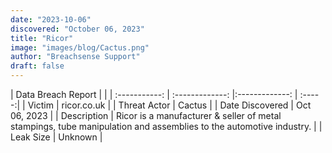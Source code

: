 ```yaml
---
date: "2023-10-06"
discovered: "October 06, 2023"
title: "Ricor"
image: "images/blog/Cactus.png"
author: "Breachsense Support"
draft: false
---
```


| Data Breach Report           |              | 
| :-----------: | :-------------:     |:-------------:    | :-----:|
| Victim      | ricor.co.uk      | 
| Threat Actor      | Cactus      | 
| Date Discovered      | Oct 06, 2023      | 
| Description      | Ricor is a manufacturer & seller of metal stampings, tube manipulation and assemblies to the automotive industry.      | 
| Leak Size      | Unknown      | 

